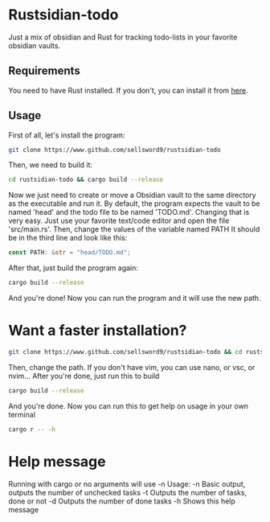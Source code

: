 # Rustsidian-todo
Just a mix of obsidian and Rust for tracking todo-lists in your favorite obsidian vaults.
## Requirements
You need to have Rust installed. If you don't, you can install it from [here](https://www.rust-lang.org/tools/install).
## Usage
First of all, let's install the program:
```bash
git clone https://www.github.com/sellsword9/rustsidian-todo
```
Then, we need to build it:
```bash
cd rustsidian-todo && cargo build --release
```
Now we just need to create or move a Obsidian vault to the same directory as the executable and run it.
By default, the program expects the vault to be named 'head' and the todo file to be named 'TODO.md'.
Changing that is very easy. Just use your favorite text/code editor and open the file 'src/main.rs'.
Then, change the values of the variable named PATH
It should be in the third line and look like this:
```rust
const PATH: &str = "head/TODO.md";
```
After that, just build the program again: 
```bash
cargo build --release
```
And you're done! Now you can run the program and it will use the new path.

# Want a faster installation?
```bash
git clone https://www.github.com/sellsword9/rustsidian-todo && cd rustsidian-todo && cargo build --release && cd src; vim main.rs;
```
Then, change the path. If you don't have vim, you can use nano, or vsc, or nvim... After you're done, just run this to build
```bash
cargo build --release
```
And you're done. Now you can run this to get help on usage in your own terminal
```bash
cargo r -- -h
```

# Help message

Running with cargo or no arguments will use -n
Usage: 
    -n Basic output, outputs the number of unchecked tasks
    -t Outputs the number of tasks, done or not
    -d Outputs the number of done tasks
    -h Shows this help message
